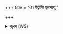 +++
title = "01 पैद्वोसि पृतनायुः"

+++
<details><summary>मूलम् (WS)</summary>

पैद्वोसि पृतनायुः स्वाहा ॥ १ ॥
</details>